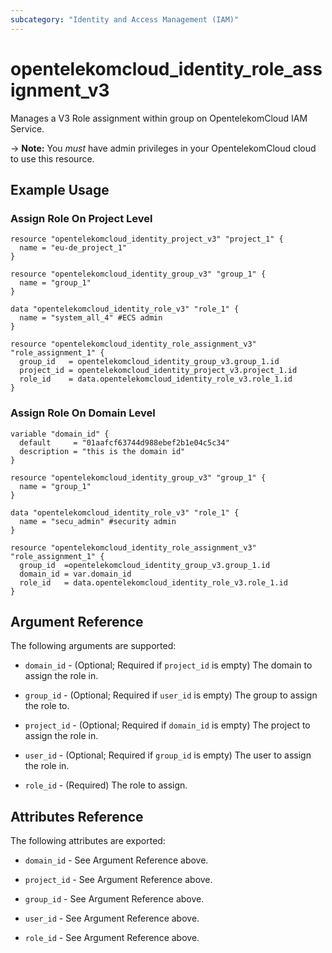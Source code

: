 ```yaml
---
subcategory: "Identity and Access Management (IAM)"
---
```


# opentelekomcloud_identity_role_assignment_v3

Manages a V3 Role assignment within group on OpentelekomCloud IAM Service.

-> **Note:** You _must_ have admin privileges in your OpentelekomCloud cloud to use
this resource.

## Example Usage

### Assign Role On Project Level

```hcl
resource "opentelekomcloud_identity_project_v3" "project_1" {
  name = "eu-de_project_1"
}

resource "opentelekomcloud_identity_group_v3" "group_1" {
  name = "group_1"
}

data "opentelekomcloud_identity_role_v3" "role_1" {
  name = "system_all_4" #ECS admin
}

resource "opentelekomcloud_identity_role_assignment_v3" "role_assignment_1" {
  group_id   = opentelekomcloud_identity_group_v3.group_1.id
  project_id = opentelekomcloud_identity_project_v3.project_1.id
  role_id    = data.opentelekomcloud_identity_role_v3.role_1.id
}
```

### Assign Role On Domain Level

```hcl
variable "domain_id" {
  default     = "01aafcf63744d988ebef2b1e04c5c34"
  description = "this is the domain id"
}

resource "opentelekomcloud_identity_group_v3" "group_1" {
  name = "group_1"
}

data "opentelekomcloud_identity_role_v3" "role_1" {
  name = "secu_admin" #security admin
}

resource "opentelekomcloud_identity_role_assignment_v3" "role_assignment_1" {
  group_id  =opentelekomcloud_identity_group_v3.group_1.id
  domain_id = var.domain_id
  role_id   = data.opentelekomcloud_identity_role_v3.role_1.id
}
```

## Argument Reference

The following arguments are supported:

* `domain_id` - (Optional; Required if `project_id` is empty) The domain to assign the role in.

* `group_id` - (Optional; Required if `user_id` is empty) The group to assign the role to.

* `project_id` - (Optional; Required if `domain_id` is empty) The project to assign the role in.

* `user_id` - (Optional; Required if `group_id` is empty) The user to assign the role in.

* `role_id` - (Required) The role to assign.

## Attributes Reference

The following attributes are exported:

* `domain_id` - See Argument Reference above.

* `project_id` - See Argument Reference above.

* `group_id` - See Argument Reference above.

* `user_id` - See Argument Reference above.

* `role_id` - See Argument Reference above.
